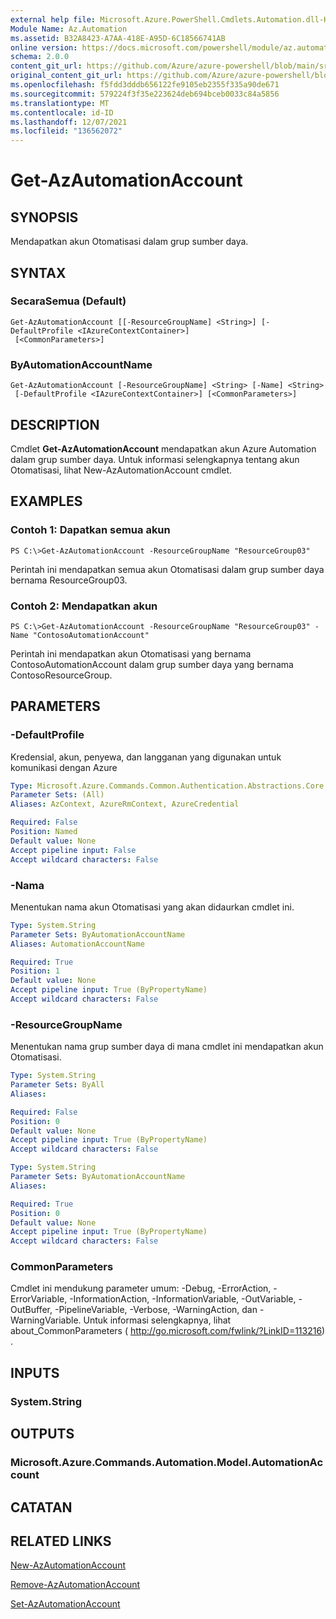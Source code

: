 ```yaml
---
external help file: Microsoft.Azure.PowerShell.Cmdlets.Automation.dll-Help.xml
Module Name: Az.Automation
ms.assetid: B32A8423-A7AA-418E-A95D-6C18566741AB
online version: https://docs.microsoft.com/powershell/module/az.automation/get-azautomationaccount
schema: 2.0.0
content_git_url: https://github.com/Azure/azure-powershell/blob/main/src/Automation/Automation/help/Get-AzAutomationAccount.md
original_content_git_url: https://github.com/Azure/azure-powershell/blob/main/src/Automation/Automation/help/Get-AzAutomationAccount.md
ms.openlocfilehash: f5fdd3dddb656122fe9105eb2355f335a90de671
ms.sourcegitcommit: 579224f3f35e223624deb694bceb0033c84a5856
ms.translationtype: MT
ms.contentlocale: id-ID
ms.lasthandoff: 12/07/2021
ms.locfileid: "136562072"
---
```

# Get-AzAutomationAccount

## SYNOPSIS
Mendapatkan akun Otomatisasi dalam grup sumber daya.

## SYNTAX

### SecaraSemua (Default)
```
Get-AzAutomationAccount [[-ResourceGroupName] <String>] [-DefaultProfile <IAzureContextContainer>]
 [<CommonParameters>]
```

### ByAutomationAccountName
```
Get-AzAutomationAccount [-ResourceGroupName] <String> [-Name] <String>
 [-DefaultProfile <IAzureContextContainer>] [<CommonParameters>]
```

## DESCRIPTION
Cmdlet **Get-AzAutomationAccount** mendapatkan akun Azure Automation dalam grup sumber daya.
Untuk informasi selengkapnya tentang akun Otomatisasi, lihat New-AzAutomationAccount cmdlet.

## EXAMPLES

### Contoh 1: Dapatkan semua akun
```
PS C:\>Get-AzAutomationAccount -ResourceGroupName "ResourceGroup03"
```

Perintah ini mendapatkan semua akun Otomatisasi dalam grup sumber daya bernama ResourceGroup03.

### Contoh 2: Mendapatkan akun
```
PS C:\>Get-AzAutomationAccount -ResourceGroupName "ResourceGroup03" -Name "ContosoAutomationAccount"
```

Perintah ini mendapatkan akun Otomatisasi yang bernama ContosoAutomationAccount dalam grup sumber daya yang bernama ContosoResourceGroup.

## PARAMETERS

### -DefaultProfile
Kredensial, akun, penyewa, dan langganan yang digunakan untuk komunikasi dengan Azure

```yaml
Type: Microsoft.Azure.Commands.Common.Authentication.Abstractions.Core.IAzureContextContainer
Parameter Sets: (All)
Aliases: AzContext, AzureRmContext, AzureCredential

Required: False
Position: Named
Default value: None
Accept pipeline input: False
Accept wildcard characters: False
```

### -Nama
Menentukan nama akun Otomatisasi yang akan didaurkan cmdlet ini.

```yaml
Type: System.String
Parameter Sets: ByAutomationAccountName
Aliases: AutomationAccountName

Required: True
Position: 1
Default value: None
Accept pipeline input: True (ByPropertyName)
Accept wildcard characters: False
```

### -ResourceGroupName
Menentukan nama grup sumber daya di mana cmdlet ini mendapatkan akun Otomatisasi.

```yaml
Type: System.String
Parameter Sets: ByAll
Aliases:

Required: False
Position: 0
Default value: None
Accept pipeline input: True (ByPropertyName)
Accept wildcard characters: False
```

```yaml
Type: System.String
Parameter Sets: ByAutomationAccountName
Aliases:

Required: True
Position: 0
Default value: None
Accept pipeline input: True (ByPropertyName)
Accept wildcard characters: False
```

### CommonParameters
Cmdlet ini mendukung parameter umum: -Debug, -ErrorAction, -ErrorVariable, -InformationAction, -InformationVariable, -OutVariable, -OutBuffer, -PipelineVariable, -Verbose, -WarningAction, dan -WarningVariable. Untuk informasi selengkapnya, lihat about_CommonParameters ( http://go.microsoft.com/fwlink/?LinkID=113216) .

## INPUTS

### System.String

## OUTPUTS

### Microsoft.Azure.Commands.Automation.Model.AutomationAccount

## CATATAN

## RELATED LINKS

[New-AzAutomationAccount](./New-AzAutomationAccount.md)

[Remove-AzAutomationAccount](./Remove-AzAutomationAccount.md)

[Set-AzAutomationAccount](./Set-AzAutomationAccount.md)


